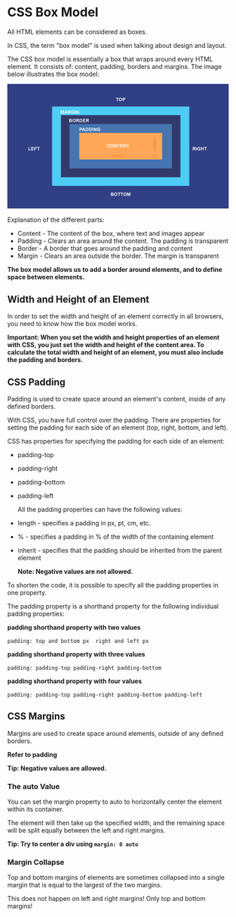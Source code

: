 # CSS Box Model

All HTML elements can be considered as boxes.

In CSS, the term "box model" is used when talking about design and layout.

The CSS box model is essentially a box that wraps around every HTML element. It consists of: content, padding, borders and margins. The image below illustrates the box model:

![CSS Box Image](./box_model.png)

Explanation of the different parts:

- Content - The content of the box, where text and images appear
- Padding - Clears an area around the content. The padding is transparent
- Border - A border that goes around the padding and content
- Margin - Clears an area outside the border. The margin is transparent

**The box model allows us to add a border around elements, and to define space between elements.**

## Width and Height of an Element

In order to set the width and height of an element correctly in all browsers, you need to know how the box model works.

**Important: When you set the width and height properties of an element with CSS, you just set the width and height of the content area. To calculate the total width and height of an element, you must also include the padding and borders.**

## CSS Padding

Padding is used to create space around an element's content, inside of any defined borders.

With CSS, you have full control over the padding. There are properties for setting the padding for each side of an element (top, right, bottom, and left).

CSS has properties for specifying the padding for each side of an element:

- padding-top
- padding-right
- padding-bottom
- padding-left

  All the padding properties can have the following values:

- length - specifies a padding in px, pt, cm, etc.
- % - specifies a padding in % of the width of the containing element
- inherit - specifies that the padding should be inherited from the parent element

  **Note: Negative values are not allowed.**

To shorten the code, it is possible to specify all the padding properties in one property.

The padding property is a shorthand property for the following individual padding properties:

**padding shorthand property with two values**

```
padding: top and bottom px  right and left px
```

**padding shorthand property with three values**

```
padding: padding-top padding-right padding-bottom
```

**padding shorthand property with four values**

```
padding: padding-top padding-right padding-bottom padding-left

```

## CSS Margins

Margins are used to create space around elements, outside of any defined borders.

**Refer to padding**

**Tip: Negative values are allowed.**

### The auto Value

You can set the margin property to auto to horizontally center the element within its container.

The element will then take up the specified width, and the remaining space will be split equally between the left and right margins.

**Tip: Try to center a div using `margin: 0 auto`**

### Margin Collapse

Top and bottom margins of elements are sometimes collapsed into a single margin that is equal to the largest of the two margins.

This does not happen on left and right margins! Only top and bottom margins!
